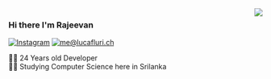 

<!--
**Raj162002/Raj162002** is a ✨ _special_ ✨ repository because its `README.md` (this file) appears on your GitHub profile.

Here are some ideas to get you started:

- 🔭 I’m currently working on ...
- 🌱 I’m currently learning ...
- 👯 I’m looking to collaborate on ...
- 🤔 I’m looking for help with ...
- 💬 Ask me about ...
- 📫 How to reach me: ...
- 😄 Pronouns: ...
- ⚡ Fun fact: ...
-->

<img align='right' src="https://github-readme-stats.vercel.app/api?username=Raj162002&show_icons=true">

### Hi there I'm Rajeevan 

[![Instagram](https://img.shields.io/static/v1?label=Instagram&message=%20&color=orange&logo=Instagram&style=flat-square&logoColor=white)](https://www.instagram.com/mr.marvellous_16/)
[![me@lucafluri.ch](https://img.shields.io/static/v1?label=ramkumarrajeevan16@gmail.com&message=%20&color=red&logo=gmail&style=flat-square&logoColor=white)](mailto:ramkumarrajeevan16@gmail.com)
  
  
👨‍💻 24 Years old Developer  
👨‍🎓 Studying Computer Science here in Srilanka
